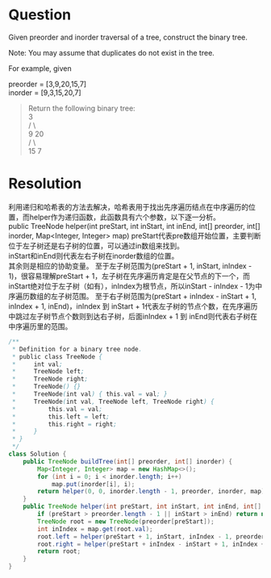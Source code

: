 # Question
Given preorder and inorder traversal of a tree, construct the binary tree.

Note:
You may assume that duplicates do not exist in the tree.

For example, given

preorder = [3,9,20,15,7]  
inorder = [9,3,15,20,7]  
> Return the following binary tree:  
>     3  
>    / \  
>   9  20  
>   /  \  
>   15   7

# Resolution
利用递归和哈希表的方法去解决，哈希表用于找出先序遍历结点在中序遍历的位置，而helper作为递归函数，此函数具有六个参数，以下逐一分析。  
public TreeNode helper(int preStart, int inStart, int inEnd, int[] preorder, int[] inorder, Map<Integer, Integer> map)
preStart代表pre数组开始位置，主要判断位于左子树还是右子树的位置，可以通过in数组来找到。  
inStart和inEnd则代表左右子树在inorder数组的位置。  
其余则是相应的协助变量。
至于左子树范围为(preStart + 1, inStart, inIndex - 1)，很容易理解preStart + 1，左子树在先序遍历肯定是在父节点的下一个，而inStart绝对位于左子树（如有），inIndex为根节点，所以inStart - inIndex - 1为中序遍历数组的左子树范围。
至于右子树范围为(preStart + inIndex - inStart + 1, inIndex + 1, inEnd)，inIndex 到 inStart + 1代表左子树的节点个数，在先序遍历中跳过左子树节点个数则到达右子树，后面inIndex + 1 到 inEnd则代表右子树在中序遍历里的范围。
```java
/**
 * Definition for a binary tree node.
 * public class TreeNode {
 *     int val;
 *     TreeNode left;
 *     TreeNode right;
 *     TreeNode() {}
 *     TreeNode(int val) { this.val = val; }
 *     TreeNode(int val, TreeNode left, TreeNode right) {
 *         this.val = val;
 *         this.left = left;
 *         this.right = right;
 *     }
 * }
 */
class Solution {
    public TreeNode buildTree(int[] preorder, int[] inorder) {
        Map<Integer, Integer> map = new HashMap<>();
        for (int i = 0; i < inorder.length; i++)
            map.put(inorder[i], i);       
        return helper(0, 0, inorder.length - 1, preorder, inorder, map);
    }    
    public TreeNode helper(int preStart, int inStart, int inEnd, int[] preorder, int[] inorder, Map<Integer, Integer> map) {
        if (preStart > preorder.length - 1 || inStart > inEnd) return null;//violate the condition
        TreeNode root = new TreeNode(preorder[preStart]);
        int inIndex = map.get(root.val);
        root.left = helper(preStart + 1, inStart, inIndex - 1, preorder, inorder, map);
        root.right = helper(preStart + inIndex - inStart + 1, inIndex + 1, inEnd, preorder, inorder, map);
        return root;
    }
}
```
